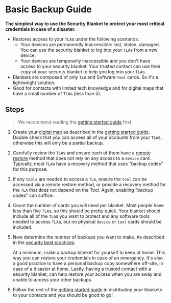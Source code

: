 # Basic Backup Guide
**The simplest way to use the Security Blanket to protect your most critical credentials in case of a disaster.**
* Restores access to your `TLA`s under the following scenarios:
    * Your devices are permanently inaccessible: lost, stolen, damaged. You can use the security blanket to log into your `TLA`s from a new device.
    * Your devices are temporarily inaccessible and you don't have access to your security blanket. Your trusted contact can use their copy of your security blanket to help you log into your `TLA`s.
* Blankets are composed of only `TLA` and Software `Tool` cards. So it's a lightweight solution.
* Good for contacts with limited tech knowledge and for digital maps that have a small number of `TLA`s (less than 5). 

## Steps
> We recommend reading the [getting started guide](./getting-started.md) first.

1. Create your [digital map](./digital-map-template.md) as described in the [getting started guide](./getting-started.md). Double check that you can access all of your accounts from your `TLA`s, otherwise this will only be a partial backup.

2. Carefully review the `TLA`s and ensure each of them have a [remote restore](./glossary.md) method that does not rely on any access to a `device` card. Typically, most `TLA`s have a recovery method that uses "backup codes" for this purpose.

3. If any `tools` are needed to access a `TLA`, ensure the `tool` can be accessed via a remote restore method, or provide a recovery method for the `TLA` that does not depend on the Tool. Again, enabling "backup codes" can suffice.

4. Count the number of cards you will need per blanket. Most people have less than five `TLA`s, so this should be pretty quick. Your blanket should include all of the `TLA`s you want to protect and any software tools needed to access `TLA`s, but no physical `device` or `tool` cards should be included.

5. Now determine the number of backups you want to make. As described in the [security best practices](./security-best-practices.md):

    At a minimum, make a backup blanket for yourself to keep at home. This way you can restore your credentials in case of an emergency. It's also a good practice to have a personal backup copy somewhere off-site, in case of a disaster at home. Lastly, having a trusted contact with a security blanket, can help restore your access when you are away and unable to access your other backups.

6. Follow the rest of the [getting started guide](./getting-started.md) in distributing your blankets to your contacts and you should be good to go!
